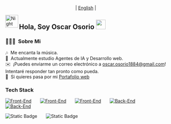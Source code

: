 <p align="center">
  | <a href="https://github.com/OsOsorioP/OsOsorioP/blob/main/README_english.md" target="_blank">English</a> |
</p>

<img alt="Night Coding" src="./assets/Hand%20Wave.gif" width='40' align="left"/><h2>Hola, Soy Oscar Osorio <img src = "https://raw.githubusercontent.com/MartinHeinz/MartinHeinz/master/wave.gif" width = 30px></h2>

### 👨🏻‍💻 &nbsp;Sobre Mi
🎶 &nbsp;Me encanta la música.\
🤖 &nbsp;Actualmente estudio Agentes de IA y Desarrollo web.\
✉️ &nbsp;¡Puedes enviarme un correo electrónico a oscar.osorio1884@gmail.com! Intentaré responder tan pronto como pueda.\
📄 &nbsp;Si quieres pasa por mi <a href="https://oscarosorio-dev.vercel.app" target="_blank">Portafolio web</a>
<br/>

### Tech Stack
 
[![Front-End](https://skillicons.dev/icons?i=js,ts,py,java)](https://skillicons.dev) &nbsp;&nbsp;&nbsp;&nbsp;&nbsp; 
[![Front-End](https://skillicons.dev/icons?i=react,nextjs)](https://skillicons.dev) &nbsp;&nbsp;&nbsp;&nbsp;&nbsp; 
[![Front-End](https://skillicons.dev/icons?i=tailwind,scss,bootstrap)](https://skillicons.dev) &nbsp;&nbsp;&nbsp;&nbsp;&nbsp; 
[![Back-End](https://skillicons.dev/icons?i=mongodb,postgres)](https://skillicons.dev) &nbsp;&nbsp;&nbsp;&nbsp;&nbsp; 
[![Back-End](https://skillicons.dev/icons?i=nodejs,express,django,nestjs)](https://skillicons.dev) &nbsp;&nbsp;&nbsp;&nbsp;&nbsp; 

![Static Badge](https://img.shields.io/badge/LangChain-black?style=flat-square&logo=langchain&logoColor=white&logoSize=auto) &nbsp;&nbsp;&nbsp;&nbsp;&nbsp;
![Static Badge](https://img.shields.io/badge/LangGraph-black?style=flat-square&logo=langgraph&logoColor=white&logoSize=auto) &nbsp;&nbsp;&nbsp;&nbsp;&nbsp;

